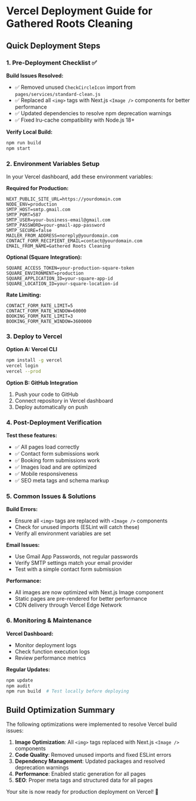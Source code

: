 # Vercel Deployment Guide for Gathered Roots Cleaning

## Quick Deployment Steps

### 1. Pre-Deployment Checklist ✅

**Build Issues Resolved:**
- ✅ Removed unused `CheckCircleIcon` import from `pages/services/standard-clean.js`
- ✅ Replaced all `<img>` tags with Next.js `<Image />` components for better performance
- ✅ Updated dependencies to resolve npm deprecation warnings
- ✅ Fixed lru-cache compatibility with Node.js 18+

**Verify Local Build:**
```bash
npm run build
npm start
```

### 2. Environment Variables Setup

In your Vercel dashboard, add these environment variables:

**Required for Production:**
```
NEXT_PUBLIC_SITE_URL=https://yourdomain.com
NODE_ENV=production
SMTP_HOST=smtp.gmail.com
SMTP_PORT=587
SMTP_USER=your-business-email@gmail.com
SMTP_PASSWORD=your-gmail-app-password
SMTP_SECURE=false
MAILER_FROM_ADDRESS=noreply@yourdomain.com
CONTACT_FORM_RECIPIENT_EMAIL=contact@yourdomain.com
EMAIL_FROM_NAME=Gathered Roots Cleaning
```

**Optional (Square Integration):**
```
SQUARE_ACCESS_TOKEN=your-production-square-token
SQUARE_ENVIRONMENT=production
SQUARE_APPLICATION_ID=your-square-app-id
SQUARE_LOCATION_ID=your-square-location-id
```

**Rate Limiting:**
```
CONTACT_FORM_RATE_LIMIT=5
CONTACT_FORM_RATE_WINDOW=60000
BOOKING_FORM_RATE_LIMIT=3
BOOKING_FORM_RATE_WINDOW=3600000
```

### 3. Deploy to Vercel

**Option A: Vercel CLI**
```bash
npm install -g vercel
vercel login
vercel --prod
```

**Option B: GitHub Integration**
1. Push your code to GitHub
2. Connect repository in Vercel dashboard
3. Deploy automatically on push

### 4. Post-Deployment Verification

**Test these features:**
- ✅ All pages load correctly
- ✅ Contact form submissions work
- ✅ Booking form submissions work
- ✅ Images load and are optimized
- ✅ Mobile responsiveness
- ✅ SEO meta tags and schema markup

### 5. Common Issues & Solutions

**Build Errors:**
- Ensure all `<img>` tags are replaced with `<Image />` components
- Check for unused imports (ESLint will catch these)
- Verify all environment variables are set

**Email Issues:**
- Use Gmail App Passwords, not regular passwords
- Verify SMTP settings match your email provider
- Test with a simple contact form submission

**Performance:**
- All images are now optimized with Next.js Image component
- Static pages are pre-rendered for better performance
- CDN delivery through Vercel Edge Network

### 6. Monitoring & Maintenance

**Vercel Dashboard:**
- Monitor deployment logs
- Check function execution logs
- Review performance metrics

**Regular Updates:**
```bash
npm update
npm audit
npm run build  # Test locally before deploying
```

## Build Optimization Summary

The following optimizations were implemented to resolve Vercel build issues:

1. **Image Optimization**: All `<img>` tags replaced with Next.js `<Image />` components
2. **Code Quality**: Removed unused imports and fixed ESLint errors
3. **Dependency Management**: Updated packages and resolved deprecation warnings
4. **Performance**: Enabled static generation for all pages
5. **SEO**: Proper meta tags and structured data for all pages

Your site is now ready for production deployment on Vercel! 🚀 